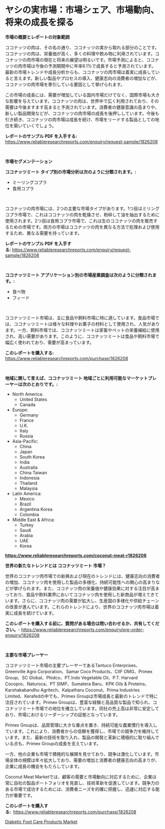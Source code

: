 <p><h1>ヤシの実市場：市場シェア、市場動向、将来の成長を探る</h1></p><p><strong>市場の概要とレポートの対象範囲</strong></p>
<p><p>ココナッツの肉は、その名の通り、ココナッツの実から取れる部分のことです。ココナッツの肉は、栄養価が高く、多くの料理や飲み物に利用されています。ココナッツの肉市場の現在と将来の展望は明るいです。市場予測によると、ココナッツの肉市場は今後の予測期間中に年率6.1%で成長すると予測されています。最新の市場トレンドや成長分析からも、ココナッツの肉市場は着実に成長していると言えます。新しい製品やプロセスの導入、健康志向の消費者の増加などが、ココナッツの肉市場を牽引している要因として挙げられます。</p><p>この市場の成長には、需要が増加している国内市場だけでなく、国際市場も大きな影響を与えています。ココナッツの肉は、世界中で広く利用されており、その需要は今後ますます高まると予測されています。消費者の健康意識の高まりや、新しい製品開発などが、ココナッツの肉市場の成長を後押ししています。今後も引き続き、ココナッツの肉市場は成長を続け、市場をリードする製品としての地位を築いていくでしょう。</p></p>
<p><strong>レポートのサンプル PDF を入手する:</strong> <a href="https://www.reliableresearchreports.com/enquiry/request-sample/1826208">https://www.reliableresearchreports.com/enquiry/request-sample/1826208</a></p>
<p>&nbsp;</p>
<p><strong>市場セグメンテーション</strong></p>
<p><strong>ココナッツミート タイプ別の市場分析は次のように分類されます。:</strong></p>
<p><ul><li>ミーリングコプラ</li><li>食用コプラ</li></ul></p>
<p>&nbsp;</p>
<p><p>ココナッツの肉市場には、2つの主要な市場タイプがあります。1つ目はミリングコプラ市場で、これはココナッツの肉を乾燥させ、粉砕して油を抽出するために使用されます。2つ目は食用コプラ市場で、これは生のココナッツの肉を販売するための市場です。両方の市場はココナッツの肉を異なる方法で処理および使用するため、異なる需要を持っています。</p></p>
<p><strong>レポートのサンプル PDF を入手する:</strong>&nbsp;<a href="https://www.reliableresearchreports.com/enquiry/request-sample/1826208">https://www.reliableresearchreports.com/enquiry/request-sample/1826208</a></p>
<p>&nbsp;</p>
<p><strong> ココナッツミート アプリケーション別の市場産業調査は次のように分類されます。:</strong></p>
<p><ul><li>食べ物</li><li>フィード</li></ul></p>
<p>&nbsp;</p>
<p><p>ココナッツミート市場は、主に食品や飼料市場に特に適しています。食品市場では、ココナッツミートは様々な料理やお菓子の材料として使用され、人気があります。一方、飼料市場では、ココナッツミートは家畜やペットの栄養補給に使用され、高い需要があります。このように、ココナッツミートは食品や飼料市場で幅広く使われており、需要が高まっています。</p></p>
<p><strong>このレポートを購入する:</strong>&nbsp; <a href="https://www.reliableresearchreports.com/purchase/1826208">https://www.reliableresearchreports.com/purchase/1826208</a></p>
<p>&nbsp;</p>
<p><strong>地域に関して言えば、ココナッツミート 地域ごとに利用可能なマーケットプレーヤーは次のとおりです。:</strong></p>
<p><ul>
    <li>
        North America:
        <ul>
            <li>United States</li>
            <li>Canada</li>
        </ul>
    </li>
    <li>
        Europe:
        <ul>
            <li>Germany</li>
            <li>France</li>
            <li>U.K.</li>
            <li>Italy</li>
            <li>Russia</li>
        </ul>
    </li>
    <li>
        Asia-Pacific:
        <ul>
            <li>China</li>
            <li>Japan</li>
            <li>South Korea</li>
            <li>India</li>
            <li>Australia</li>
            <li>China Taiwan</li>
            <li>Indonesia</li>
            <li>Thailand</li>
            <li>Malaysia</li>
        </ul>
    </li>
    <li>
        Latin America:
        <ul>
            <li>Mexico</li>
            <li>Brazil</li>
            <li>Argentina Korea</li>
            <li>Colombia</li>
        </ul>
    </li>
    <li>
        Middle East & Africa:
        <ul>
            <li>Turkey</li>
            <li>Saudi</li>
            <li>Arabia</li>
            <li>UAE</li>
            <li>Korea</li>
        </ul>
    </li>
    </ul></p>
<p><strong><a href="https://www.reliableresearchreports.com/coconut-meat-r1826208">https://www.reliableresearchreports.com/coconut-meat-r1826208</a></strong>&nbsp;</p>
<p><strong>世界の新たなトレンドとは ココナッツミート 市場？</strong></p>
<p><p>世界のココナッツ肉市場での新興および現在のトレンドには、健康志向の消費者の増加、ココナッツ肉を使用した製品の多様化、持続可能性への関心の高まりなどが挙げられます。また、ココナッツ肉の栄養価や健康効果に対する注目が高まっており、食品や飲料業界においてココナッツ肉を使用した新商品が増えてきています。さらに、ココナッツ肉の需要が拡大し、生産国の多様化や供給チェーンの改善が進んでいます。これらのトレンドにより、世界のココナッツ肉市場は着実に成長を続けています。</p></p>
<p><strong>このレポートを購入する前に、質問がある場合は問い合わせるか、共有してください。</strong>- <a href="https://www.reliableresearchreports.com/enquiry/pre-order-enquiry/1826208">https://www.reliableresearchreports.com/enquiry/pre-order-enquiry/1826208</a></p>
<p>&nbsp;</p>
<p><strong>主要な市場プレーヤー</strong></p>
<p><p>ココナッツミート市場の主要プレーヤーであるTantuco Enterprises、Greenville Agro Corporation、Samar Coco Products、CIIF OMG、Primex Group、SC Global、Phidco、PT.Indo Vegetable Oil、P.T. Harvard Cocopro、Naturoca、PT SIMP、Sumatera Baru、KPK Oils & Proteins、Karshakabandhu Agritech、Kalpatharu Coconut、Prima Industries Limited、Kerafedの中でも、Primex Groupは市場成長と最新のトレンドで特に注目されています。Primex Groupは、豊富な経験と高品質な製品で知られ、ココナッツミート市場での地位を確立しています。同社の売上高は非常に安定しており、市場におけるリーダーシップの証拠となっています。</p><p>Primex Groupは、品質管理に大きな重点を置き、持続可能な農業慣行を導入しています。これにより、消費者からの信頼を獲得し、市場での競争力を維持しています。また、最新の技術を取り入れ、製品の開発と革新に積極的に取り組んでいる点も、Primex Groupの成長を支えています。</p><p>一方、他の企業も市場で積極的な展開を見せており、競争は激化しています。市場全体の規模は年々拡大しており、需要の増加と消費者の健康志向の高まりが、企業に成長の機会をもたらしています。</p><p>Coconut Meat Marketでは、顧客の需要と市場動向に対応するために、企業は常に自社の製品ポートフォリオを見直し、技術革新を促進しています。競争力のある市場で成功するためには、消費者ニーズを的確に把握し、迅速に対応する能力が重要です。</p></p>
<p><strong>このレポートを購入する:</strong>&nbsp;&nbsp;<a href="https://www.reliableresearchreports.com/purchase/1826208">https://www.reliableresearchreports.com/purchase/1826208</a></p>
<p><p><a href="https://cedar-agate-3da.notion.site/Diabetic-Foot-Care-Products-Market-Exploring-Market-Share-Market-Trends-and-Future-Growth-c481aa096192436b8b9a2206614de6ca">Diabetic Foot Care Products Market</a></p></p>